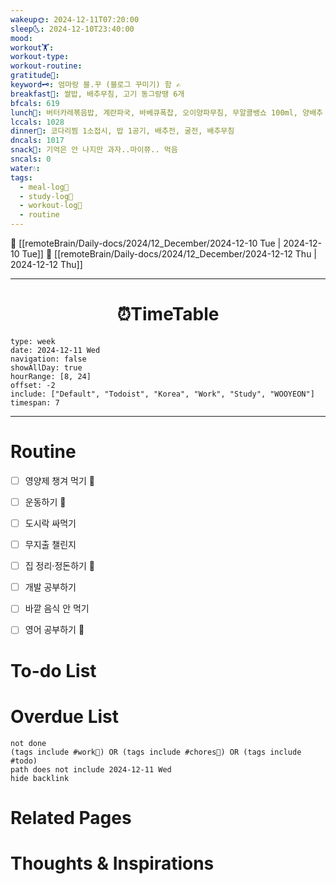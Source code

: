 ```yaml
---
wakeup🌞: 2024-12-11T07:20:00
sleep🌜: 2024-12-10T23:40:00
mood: 
workout🏋️: 
workout-type: 
workout-routine: 
gratitude🙏: 
keyword🗝️: 엄마랑 블.꾸 (블로그 꾸미기) 함 ✍️
breakfast🍳: 쌀밥, 배추무침, 고기 동그랑땡 6개
bfcals: 619
lunch🍚: 버터카레볶음밥, 계란파국, 바베큐폭찹, 오이양파무침, 무알콜뱅쇼 100ml, 양배추 샐러드
lccals: 1028
dinner🥗: 코다리찜 1소접시, 밥 1공기, 배추전, 굴전, 배추무침
dncals: 1017
snack🍬: 기억은 안 나지만 과자..마이쮸.. 먹음
sncals: 0
water💧: 
tags:
  - meal-log📝
  - study-log📓
  - workout-log💪
  - routine
---
```


🔺 [[remoteBrain/Daily-docs/2024/12_December/2024-12-10 Tue | 2024-12-10 Tue]]
🔻 [[remoteBrain/Daily-docs/2024/12_December/2024-12-12 Thu | 2024-12-12 Thu]]
___
<h1> <center>⏰TimeTable </center> </h1>

```gEvent
type: week
date: 2024-12-11 Wed
navigation: false
showAllDay: true
hourRange: [8, 24]
offset: -2
include: ["Default", "Todoist", "Korea", "Work", "Study", "WOOYEON"]
timespan: 7
```

--- 


# Routine 

- [ ] 영양제 챙겨 먹기 🔼 
- [ ] 운동하기 🔼 
- [ ] 도시락 싸먹기 
- [ ] 무지출 챌린지 
- [ ] 집 정리·정돈하기 🔼
- [ ] 개발 공부하기
- [ ] 바깥 음식 안 먹기 
- [ ] 영어 공부하기 🔼 


# To-do List


# Overdue List
```tasks
not done
(tags include #work💼) OR (tags include #chores🧺) OR (tags include #todo)
path does not include 2024-12-11 Wed
hide backlink
```

# Related Pages



# Thoughts & Inspirations

